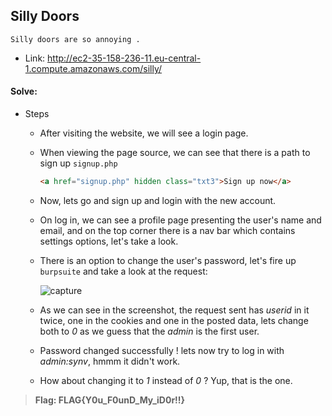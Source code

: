 ## Silly Doors
```
Silly doors are so annoying .
```
- Link: http://ec2-35-158-236-11.eu-central-1.compute.amazonaws.com/silly/


#### Solve:

- Steps

    - After visiting the website, we will see a login page.

    - When viewing the page source, we can see that there is a path to sign up `signup.php`
        ```html
        <a href="signup.php" hidden class="txt3">Sign up now</a>
        ```

    - Now, lets go and sign up and login with the new account.

    - On log in, we can see a profile page presenting the user's name and email, and on the top corner there is a nav bar which contains settings options, let's take a look.

    - There is an option to change the user's password, let's fire up `burpsuite` and take a look at the request:

        ![capture](capture.PNG)

    - As we can see in the screenshot, the request sent has *userid* in it twice, one in the cookies and one in the posted data, lets change both to *0* as we guess that the *admin* is the first user.
    
    - Password changed successfully ! lets now try to log in with *admin:synv*, hmmm it didn't work.

    - How about changing it to *1* instead of *0* ? Yup, that is the one.

> **Flag: FLAG{Y0u_F0unD_My_iD0r!!}**
